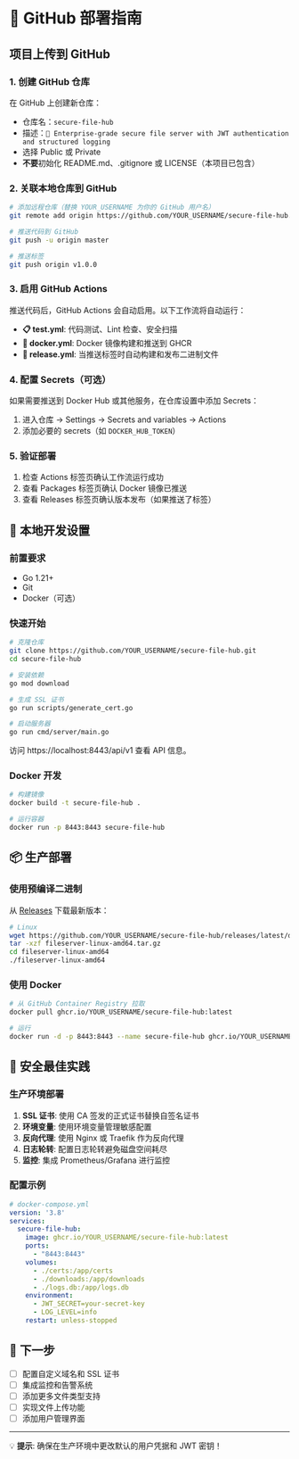# 🚀 GitHub 部署指南

## 项目上传到 GitHub

### 1. 创建 GitHub 仓库

在 GitHub 上创建新仓库：
- 仓库名：`secure-file-hub`
- 描述：`🔐 Enterprise-grade secure file server with JWT authentication and structured logging`
- 选择 Public 或 Private
- **不要**初始化 README.md、.gitignore 或 LICENSE（本项目已包含）

### 2. 关联本地仓库到 GitHub

```bash
# 添加远程仓库（替换 YOUR_USERNAME 为你的 GitHub 用户名）
git remote add origin https://github.com/YOUR_USERNAME/secure-file-hub.git

# 推送代码到 GitHub
git push -u origin master

# 推送标签
git push origin v1.0.0
```

### 3. 启用 GitHub Actions

推送代码后，GitHub Actions 会自动启用。以下工作流将自动运行：

- **📋 test.yml**: 代码测试、Lint 检查、安全扫描
- **🐳 docker.yml**: Docker 镜像构建和推送到 GHCR
- **🚀 release.yml**: 当推送标签时自动构建和发布二进制文件

### 4. 配置 Secrets（可选）

如果需要推送到 Docker Hub 或其他服务，在仓库设置中添加 Secrets：

1. 进入仓库 → Settings → Secrets and variables → Actions
2. 添加必要的 secrets（如 `DOCKER_HUB_TOKEN`）

### 5. 验证部署

1. 检查 Actions 标签页确认工作流运行成功
2. 查看 Packages 标签页确认 Docker 镜像已推送
3. 查看 Releases 标签页确认版本发布（如果推送了标签）

## 🔧 本地开发设置

### 前置要求
- Go 1.21+
- Git
- Docker（可选）

### 快速开始

```bash
# 克隆仓库
git clone https://github.com/YOUR_USERNAME/secure-file-hub.git
cd secure-file-hub

# 安装依赖
go mod download

# 生成 SSL 证书
go run scripts/generate_cert.go

# 启动服务器
go run cmd/server/main.go
```

访问 https://localhost:8443/api/v1 查看 API 信息。

### Docker 开发

```bash
# 构建镜像
docker build -t secure-file-hub .

# 运行容器
docker run -p 8443:8443 secure-file-hub
```

## 📦 生产部署

### 使用预编译二进制

从 [Releases](https://github.com/YOUR_USERNAME/secure-file-hub/releases) 下载最新版本：

```bash
# Linux
wget https://github.com/YOUR_USERNAME/secure-file-hub/releases/latest/download/fileserver-linux-amd64.tar.gz
tar -xzf fileserver-linux-amd64.tar.gz
cd fileserver-linux-amd64
./fileserver-linux-amd64
```

### 使用 Docker

```bash
# 从 GitHub Container Registry 拉取
docker pull ghcr.io/YOUR_USERNAME/secure-file-hub:latest

# 运行
docker run -d -p 8443:8443 --name secure-file-hub ghcr.io/YOUR_USERNAME/secure-file-hub:latest
```

## 🔐 安全最佳实践

### 生产环境部署

1. **SSL 证书**: 使用 CA 签发的正式证书替换自签名证书
2. **环境变量**: 使用环境变量管理敏感配置
3. **反向代理**: 使用 Nginx 或 Traefik 作为反向代理
4. **日志轮转**: 配置日志轮转避免磁盘空间耗尽
5. **监控**: 集成 Prometheus/Grafana 进行监控

### 配置示例

```yaml
# docker-compose.yml
version: '3.8'
services:
  secure-file-hub:
    image: ghcr.io/YOUR_USERNAME/secure-file-hub:latest
    ports:
      - "8443:8443"
    volumes:
      - ./certs:/app/certs
      - ./downloads:/app/downloads
      - ./logs.db:/app/logs.db
    environment:
      - JWT_SECRET=your-secret-key
      - LOG_LEVEL=info
    restart: unless-stopped
```

## 🎯 下一步

- [ ] 配置自定义域名和 SSL 证书
- [ ] 集成监控和告警系统  
- [ ] 添加更多文件类型支持
- [ ] 实现文件上传功能
- [ ] 添加用户管理界面

---

💡 **提示**: 确保在生产环境中更改默认的用户凭据和 JWT 密钥！